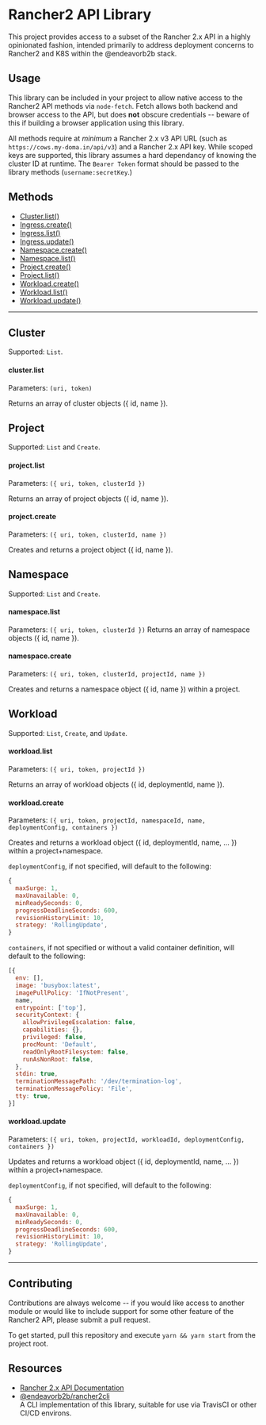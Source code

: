 # Rancher2 API Library
This project provides access to a subset of the Rancher 2.x API in a highly opinionated fashion, intended primarily to address deployment concerns to Rancher2 and K8S within the @endeavorb2b stack.

## Usage

This library can be included in your project to allow native access to the Rancher2 API methods via `node-fetch`. Fetch allows both backend and browser access to the API, but does **not** obscure credentials -- beware of this if building a browser application using this library.

All methods require at *minimum* a Rancher 2.x v3 API URL (such as `https://cows.my-doma.in/api/v3`) and a Rancher 2.x API key. While scoped keys are supported, this library assumes a hard dependancy of knowing the cluster ID at runtime. The `Bearer Token` format should be passed to the library methods (`username:secretKey`.)

## Methods
- [Cluster.list()](#cluster.list)
- [Ingress.create()](#ingress.create)
- [Ingress.list()](#ingress.list)
- [Ingress.update()](#ingress.update)
- [Namespace.create()](#namespace.create)
- [Namespace.list()](#namespace.list)
- [Project.create()](#project.create)
- [Project.list()](#project.list)
- [Workload.create()](#workload.create)
- [Workload.list()](#workload.list)
- [Workload.update()](#workload.update)

----

## Cluster
Supported: `List`.

#### cluster.list
Parameters: `(uri, token)`

Returns an array of cluster objects ({ id, name }).

## Project
Supported: `List` and `Create`.

#### project.list
Parameters: `({ uri, token, clusterId })`

Returns an array of project objects ({ id, name }).

#### project.create
Parameters: `({ uri, token, clusterId, name })`

Creates and returns a project object ({ id, name }).

## Namespace
Supported: `List` and `Create`.

#### namespace.list
Parameters: `({ uri, token, clusterId })`
Returns an array of namespace objects ({ id, name }).

#### namespace.create
Parameters: `({ uri, token, clusterId, projectId, name })`

Creates and returns a namespace object ({ id, name }) within a project.

## Workload
Supported: `List`, `Create`, and `Update`.

#### workload.list
Parameters: `({ uri, token, projectId })`

Returns an array of workload objects ({ id, deploymentId, name }).

#### workload.create
Parameters: `({ uri, token, projectId, namespaceId, name, deploymentConfig, containers })`

Creates and returns a workload object ({ id, deploymentId, name, ... }) within a project+namespace.

`deploymentConfig`, if not specified, will default to the following:
```js
{
  maxSurge: 1,
  maxUnavailable: 0,
  minReadySeconds: 0,
  progressDeadlineSeconds: 600,
  revisionHistoryLimit: 10,
  strategy: 'RollingUpdate',
}
```

`containers`, if not specified or without a valid container definition, will default to the following:
```js
[{
  env: [],
  image: 'busybox:latest',
  imagePullPolicy: 'IfNotPresent',
  name,
  entrypoint: ['top'],
  securityContext: {
    allowPrivilegeEscalation: false,
    capabilities: {},
    privileged: false,
    procMount: 'Default',
    readOnlyRootFilesystem: false,
    runAsNonRoot: false,
  },
  stdin: true,
  terminationMessagePath: '/dev/termination-log',
  terminationMessagePolicy: 'File',
  tty: true,
}]
```

#### workload.update
Parameters: `({ uri, token, projectId, workloadId, deploymentConfig, containers })`

Updates and returns a workload object ({ id, deploymentId, name, ... }) within a project+namespace.

`deploymentConfig`, if not specified, will default to the following:
```js
{
  maxSurge: 1,
  maxUnavailable: 0,
  minReadySeconds: 0,
  progressDeadlineSeconds: 600,
  revisionHistoryLimit: 10,
  strategy: 'RollingUpdate',
}
```

----

## Contributing

Contributions are always welcome -- if you would like access to another module or would like to include support for some other feature of the Rancher2 API, please submit a pull request.

To get started, pull this repository and execute `yarn && yarn start` from the project root.

## Resources

- [Rancher 2.x API Documentation](https://rancher.com/docs/rancher/v2.x/en/api/)
- [@endeavorb2b/rancher2cli](https://github.com/endeavorb2b/rancher2cli)<br>A CLI implementation of this library, suitable for use via TravisCI or other CI/CD environs.
